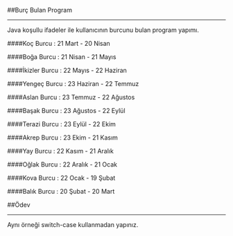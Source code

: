 ##Burç Bulan Program

--------

Java koşullu ifadeler ile kullanıcının burcunu bulan program yapımı.


####Koç Burcu : 21 Mart - 20 Nisan


####Boğa Burcu : 21 Nisan - 21 Mayıs


####İkizler Burcu : 22 Mayıs - 22 Haziran


####Yengeç Burcu : 23 Haziran - 22 Temmuz


####Aslan Burcu : 23 Temmuz - 22 Ağustos


####Başak Burcu : 23 Ağustos - 22 Eylül


####Terazi Burcu : 23 Eylül - 22 Ekim


####Akrep Burcu : 23 Ekim - 21 Kasım


####Yay Burcu : 22 Kasım - 21 Aralık


####Oğlak Burcu : 22 Aralık - 21 Ocak


####Kova Burcu : 22 Ocak - 19 Şubat


####Balık Burcu : 20 Şubat - 20 Mart


##Ödev

---
Aynı örneği switch-case kullanmadan yapınız.